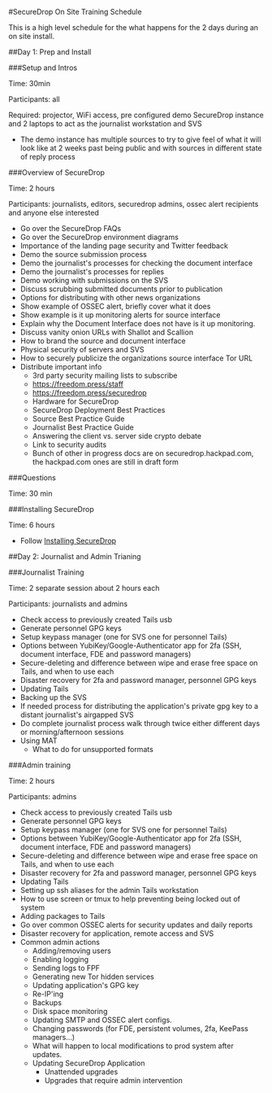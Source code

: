 #SecureDrop On Site Training Schedule

This is a high level schedule for the what happens for the 2 days during an on site install.

##Day 1: Prep and Install

###Setup and Intros

Time: 30min

Participants: all

Required: projector, WiFi access, pre configured demo SecureDrop instance and 2 laptops to act as the journalist workstation and SVS

* The demo instance has multiple sources to try to give feel of what it will look like at 2 weeks past being public and with sources in different state of reply process

###Overview of SecureDrop

Time: 2 hours

Participants: journalists, editors, securedrop admins, ossec alert recipients and anyone else interested

* Go over the SecureDrop FAQs
* Go over the SecureDrop environment diagrams
* Importance of the landing page security and Twitter feedback
* Demo the source submission process
* Demo the journalist's processes for checking the document interface
* Demo the journalist's processes for replies
* Demo working with submissions on the SVS
* Discuss scrubbing submitted documents prior to publication
* Options for distributing with other news organizations
* Show example of OSSEC alert, briefly cover what it does
* Show example is it up monitoring alerts for source interface
* Explain why the Document Interface does not have is it up monitoring.
* Discuss vanity onion URLs with Shallot and Scallion
* How to brand the source and document interface
* Physical security of servers and SVS
* How to securely publicize the organizations source interface Tor URL
* Distribute important info
  * 3rd party security mailing lists to subscribe
  * https://freedom.press/staff
  * https://freedom.press/securedrop
  * Hardware for SecureDrop
  * SecureDrop Deployment Best Practices
  * Source Best Practice Guide
  * Journalist Best Practice Guide
  * Answering the client vs. server side crypto debate
  * Link to security audits
  * Bunch of other in progress docs are on securedrop.hackpad.com, the hackpad.com ones are still in draft form

###Questions

Time: 30 min

###Installing SecureDrop

Time: 6 hours

* Follow [Installing SecureDrop](install.md)


##Day 2: Journalist and Admin Trianing

###Journalist Training

Time: 2 separate session about 2 hours each

Participants: journalists and admins

* Check access to previously created Tails usb
* Generate personnel GPG keys
* Setup keypass manager (one for SVS one for personnel Tails)
* Options between YubiKey/Google-Authenticator app for 2fa (SSH, document interface, FDE and password managers)
* Secure-deleting and difference between wipe and erase free space on Tails, and when to use each
* Disaster recovery for 2fa and password manager, personnel GPG keys
* Updating Tails
* Backing up the SVS
* If needed process for distributing the application's private gpg key to a distant journalist's airgapped SVS
* Do complete journalist process walk through twice either different days or morning/afternoon sessions
* Using MAT
  * What to do for unsupported formats

###Admin training

Time: 2 hours

Participants: admins

* Check access to previously created Tails usb
* Generate personnel GPG keys
* Setup keypass manager (one for SVS one for personnel Tails)
* Options between YubiKey/Google-Authenticator app for 2fa (SSH, document interface, FDE and password managers)
* Secure-deleting and difference between wipe and erase free space on Tails, and when to use each
* Disaster recovery for 2fa and password manager, personnel GPG keys
* Updating Tails
* Setting up ssh aliases for the admin Tails workstation
* How to use screen or tmux to help preventing being locked out of system
* Adding packages to Tails
* Go over common OSSEC alerts for security updates and daily reports
* Disaster recovery for application, remote access and SVS
* Common admin actions
  * Adding/removing users
  * Enabling logging
  * Sending logs to FPF
  * Generating new Tor hidden services
  * Updating application's GPG key
  * Re-IP'ing
  * Backups
  * Disk space monitoring
  * Updating SMTP and OSSEC alert configs.
  * Changing passwords (for FDE, persistent volumes, 2fa, KeePass managers...)
  * What will happen to local modifications to prod system after updates.
  * Updating SecureDrop Application
    * Unattended upgrades
    * Upgrades that require admin intervention
